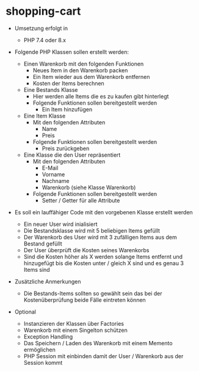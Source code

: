 # shopping-cart

- Umsetzung erfolgt in
  - PHP 7.4 oder 8.x

- Folgende PHP Klassen sollen erstellt werden:
  - Einen Warenkorb mit den folgenden Funktionen
    - Neues Item in den Warenkorb packen
    - Ein Item wieder aus dem Warenkorb entfernen
    - Kosten der Items berechnen
  - Eine Bestands Klasse
    - Hier werden alle Items die es zu kaufen gibt hinterlegt
    - Folgende Funktionen sollen bereitgestellt werden
      - Ein Item hinzufügen
  - Eine Item Klasse
    - Mit den folgenden Attributen
      - Name
      - Preis
    - Folgende Funktionen sollen bereitgestellt werden
      - Preis zurückgeben
  - Eine Klasse die den User repräsentiert
      - Mit den folgenden Attributen
        - E-Mail
        - Vorname
        - Nachname
        - Warenkorb (siehe Klasse Warenkorb)
      - Folgende Funktionen sollen bereitgestellt werden
        - Setter / Getter für alle Attribute

- Es soll ein lauffähiger Code mit den vorgebenen Klasse erstellt werden
  - Ein neuer User wird inialisiert 
  - Die Bestandsklasse wird mit 5 beliebigen Items gefüllt
  - Der Warenkorb des User wird mit 3 zufälligen Items aus dem Bestand gefüllt
  - Der User überprüft die Kosten seines Warenkorbs
  - Sind die Kosten höher als X werden solange Items entfernt und hinzugefügt bis die Kosten unter / gleich X sind und es genau 3 Items sind

- Zusätzliche Anmerkungen
  - Die Bestands-Items sollten so gewählt sein das bei der Kostenüberprüfung beide Fälle eintreten können
  
- Optional
  - Instanzieren der Klassen über Factories
  - Warenkorb mit einem Singelton schützen
  - Exception Handling
  - Das Speichern / Laden des Warenkorb mit einem Memento ermöglichen
  - PHP Session mit einbinden damit der User / Warenkorb aus der Session kommt



    
